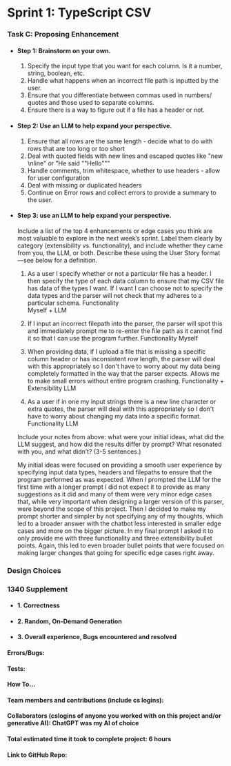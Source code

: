 # Sprint 1: TypeScript CSV

### Task C: Proposing Enhancement

- #### Step 1: Brainstorm on your own.
    1) Specify the input type that you want for each column. Is it a number, string, boolean, etc.
    2) Handle what happens when an incorrect file path is inputted by the user.
    3) Ensure that you differentiate between commas used in numbers/ quotes and those used to separate columns.
    4) Ensure there is a way to figure out if a file has a header or not.

- #### Step 2: Use an LLM to help expand your perspective.
    1) Ensure that all rows are the same length - decide what to do with rows that are too long or too short
    2) Deal with quoted fields with new lines and escaped quotes like "new \nline" or "He said ""Hello"""
    3) Handle comments, trim whitespace, whether to use headers - allow for user configuration
    4) Deal with missing or duplicated headers
    5) Continue on Error rows and collect errors to provide a summary to the user. 

- #### Step 3: use an LLM to help expand your perspective.

    Include a list of the top 4 enhancements or edge cases you think are most valuable to explore in the next week’s sprint. Label them clearly by category (extensibility vs. functionality), and include whether they came from you, the LLM, or both. Describe these using the User Story format—see below for a definition. 

    1) As a user I specify whether or not a particular file has a header. I then specify the type of each data column to ensure that my CSV file has data of the types I want. If I want I can choose not to specify the data types and the parser will not check that my adheres
    to a particular schema.
    Functionality  
    Myself + LLM

    2) If I input an incorrect filepath into the parser, the parser will spot this and immediately prompt me to re-enter the file path as it cannot find it so that I can use the program further.
    Functionality
    Myself

    3) When providing data, if I upload a file that is missing a specific column header or has inconsistent row length, the parser will deal with this appropriately so I don't have to worry about my data being completely formatted in the way that the parser expects. Allows me to make small errors without entire program crashing.
    Functionality + Extensibility 
    LLM

    4) As a user if in one my input strings there is a new line character or extra quotes, the parser will deal with this appropriately so I don't have to worry about changing my data into a specific format. 
    Functionality
    LLM

    Include your notes from above: what were your initial ideas, what did the LLM suggest, and how did the results differ by prompt? What resonated with you, and what didn’t? (3-5 sentences.) 

    My initial ideas were focused on providing a smooth user experience by specifying input data types, headers and filepaths to ensure that the program performed as was expected. When I prompted the LLM for the first time with a longer prompt I did not expect it to provide as many suggestions as it did and many of them were very minor edge cases that, while very important when designing a larger version of this parser, were beyond the scope of this project. Then I decided to make my prompt shorter and simpler by not specifying any of my thoughts, which led to a broader answer with the chatbot less interested in smaller edge cases and more on the bigger picture. In my final prompt I asked it to only provide me with three  functionality and three extensibility bullet points. Again, this led to even broader bullet points that were focused on making larger changes that going for specific edge cases right away. 

### Design Choices

### 1340 Supplement

- #### 1. Correctness

- #### 2. Random, On-Demand Generation

- #### 3. Overall experience, Bugs encountered and resolved
#### Errors/Bugs:
#### Tests:
#### How To…

#### Team members and contributions (include cs logins):

#### Collaborators (cslogins of anyone you worked with on this project and/or generative AI): ChatGPT was my AI of choice
#### Total estimated time it took to complete project: 6 hours
#### Link to GitHub Repo:  
